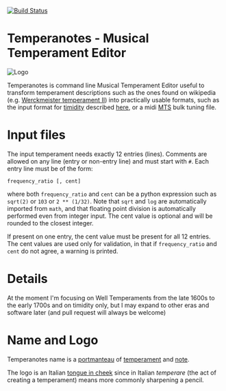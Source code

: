 [![Build Status](https://travis-ci.org/davidedelvento/temperanotes.svg?branch=master)](https://travis-ci.org/davidedelvento/temperanotes)

# Temperanotes - Musical Temperament Editor
![Logo](https://github.com/davidedelvento/temperanotes/blob/master/logo.png)

Temperanotes is command line Musical Temperament Editor useful to transform temperament descriptions such as the ones found on wikipedia
(e.g. [Werckmeister temperament II](https://en.wikipedia.org/wiki/Werckmeister_temperament#Werckmeister_II_.28IV.29:_another_temperament_included_in_the_Orgelprobe.2C_divided_up_through_1.2F3_comma))
into practically usable formats, such as the input format for [timidity](http://timidity.sourceforge.net/) described 
[here](http://music.stackexchange.com/questions/12566/what-file-format-does-timiditys-z-or-freq-table-option-require), or a midi
[MTS](https://en.wikipedia.org/wiki/MIDI_Tuning_Standard) bulk tuning file.

# Input files
The input temperament needs exactly 12 entries (lines). Comments are allowed on any line (entry or non-entry line) and must start with `#`.
Each entry line must be of the form:

```
frequency_ratio [, cent]
```

where both `frequency_ratio` and `cent` can be a python expression such as `sqrt(2)` or `103` or `2 ** (1/32)`. Note that `sqrt` and
`log` are automatically imported from `math`, and that floating point division is automatically performed even from integer input.
The cent value is optional and will be rounded to the closest integer.

If present on one entry, the cent value must be present for all 12 entries. The cent values are used only for validation, in that
if `frequency_ratio` and `cent` do not agree, a warning is printed.

# Details
At the moment I'm focusing on Well Temperaments from the late 1600s to the early 1700s and on timidity only, but I may expand to other eras and software later (and pull request will always be welcome)

# Name and Logo
Temperanotes name is a [portmanteau](https://en.wikipedia.org/wiki/Portmanteau) of [temperament](https://en.wikipedia.org/wiki/Musical_temperament) and [note](https://en.wikipedia.org/wiki/Musical_note).

The logo is an Italian [tongue in cheek](https://en.wikipedia.org/wiki/Tongue-in-cheek) since in Italian *temperare* (the act of creating a temperament) means more commonly sharpening a pencil.
